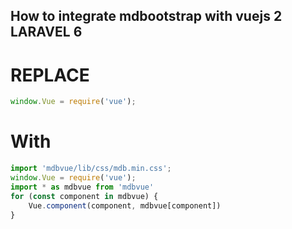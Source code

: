 ## How to integrate mdbootstrap with vuejs 2 LARAVEL 6

# REPLACE 

``` js
window.Vue = require('vue');
```

# With
``` js
import 'mdbvue/lib/css/mdb.min.css';
window.Vue = require('vue');
import * as mdbvue from 'mdbvue'
for (const component in mdbvue) {
    Vue.component(component, mdbvue[component])
}
```